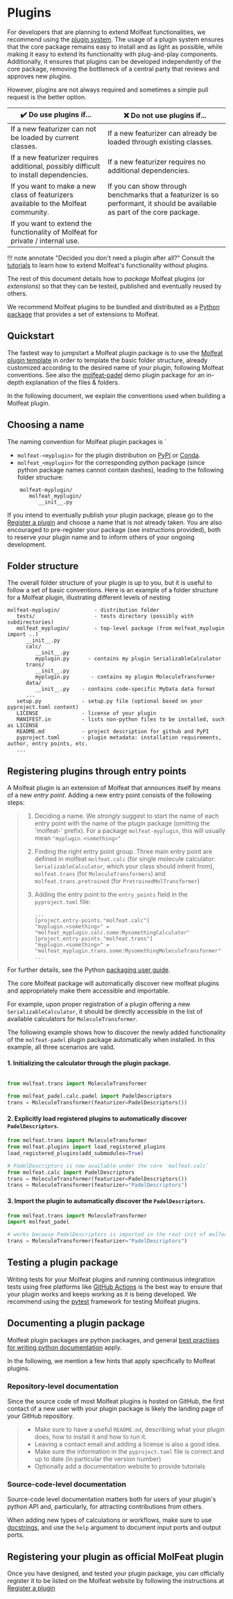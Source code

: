 # Plugins

For developers that are planning to extend Molfeat functionalities, we recommend using the [plugin system](https://packaging.python.org/en/latest/guides/creating-and-discovering-plugins/). The usage of a plugin system ensures that the core package remains easy to install and as light as possible, while making it easy to extend its functionality with plug-and-play components. Additionally, it ensures that plugins can be developed independently of the core package, removing the bottleneck of a central party that reviews and approves new plugins.

However, plugins are not always required and sometimes a simple pull request is the better option. 

| :heavy_check_mark: **Do** use plugins if...                                          | :x: **Do not** use plugins if...                                                                                           |
|--------------------------------------------------------------------------------------|----------------------------------------------------------------------------------------------------------------------------|
| If a new featurizer can not be loaded by current classes.                            | If a new featurizer can already be loaded through existing classes.                                                        |
| If a new featurizer requires additional, possibly difficult to install dependencies. | If a new featurizer requires no additional dependencies.                                                                   |
| If you want to make a new class of featurizers available to the Molfeat community.   | If you can show through benchmarks that a featurizer is so performant, it should be available as part of the core package. |
| If you want to extend the functionality of Molfeat for private / internal use.       |                                                                                                                            |
!!! note annotate "Decided you don't need a plugin after all?"
    Consult the [tutorials](../tutorials/add_your_own.ipynb) to learn how to extend Molfeat's functionality without plugins.

The rest of this document details how to *package* Molfeat plugins (or _extensions_) so that they can be tested, published and eventually reused by others. 

We recommend Molfeat plugins to be bundled and distributed as a [Python package](https://docs.python.org/3/tutorial/modules.html#packages) that provides a set of extensions to Molfeat.

## Quickstart

The fastest way to jumpstart a Molfeat plugin package is to use the
[Molfeat plugin template](...) in order to template the basic folder structure, already customized
according to the desired name of your plugin, following Molfeat conventions. See also the
[molfeat-padel](https://github.com/datamol-io/molfeat-padel) demo plugin package for an in-depth explanation of the files & folders.

In the following document, we explain the conventions used when building a Molfeat plugin.

## Choosing a name

The naming convention for Molfeat plugin packages is `

- `molfeat-<myplugin>` for the plugin distribution on [PyPI](https://pypi.python.org) or [Conda](https://docs.conda.io/en/latest/).
- `molfeat_<myplugin>` for the corresponding python package (since python package names cannot contain dashes), leading to the following folder structure:

```
    molfeat-myplugin/
       molfeat_myplugin/
          __init__.py
```

If you intend to eventually publish your plugin package, please go to the [Register a plugin](./register-plugin.md) and choose a name that is not already taken. You are also encouraged to pre-register your package (see instructions provided), both to reserve your plugin name and to inform others of your ongoing development.

## Folder structure

The overall folder structure of your plugin is up to you, but it is
useful to follow a set of basic conventions. Here is an example of a
folder structure for a Molfeat plugin, illustrating different levels of
nesting

    molfeat-myplugin/           - distribution folder
       tests/                   - tests directory (possibly with subdirectories)
       molfeat_myplugin/        - top-level package (from molfeat_myplugin import ..)
          __init__.py
          calc/
             __init__.py
             myplugin.py      - contains my plugin SerializableCalculator
          trans/
             __init__.py
             myplugin.py       - contains my plugin MoleculeTransformer
          data/
             __init__.py    - contains code-specific MyData data format
          ...
       setup.py             - setup.py file (optional based on your pyproject.toml content)
       LICENSE              - license of your plugin
       MANIFEST.in          - lists non-python files to be installed, such as LICENSE
       README.md            - project description for github and PyPI
       pyproject.toml       - plugin metadata: installation requirements, author, entry points, etc.
       ...


## Registering plugins through entry points

A Molfeat plugin is an extension of Molfeat that announces itself by means of a new *entry point*. Adding a new entry point consists of the following steps:

> 1.  Deciding a name. We *strongly* suggest to start the name of each
>     entry point with the name of the plugin package (omitting the
>     'molfeat-' prefix). For a package `molfeat-myplugin`, this will
>     usually mean `"myplugin.<something>"`
>
> 2.  Finding the right entry point group. Three main entry point are defined in molfeat `molfeat.calc` (for single molecule calculator: `SerializableCalculator`, which your class should inherit from), `molfeat.trans` (for `MoleculeTransformers`) and `molfeat.trans.pretrained` (for `PretrainedMolTransformer`)
>
> 3.  Adding the entry point to the `entry_points` field in the
>     `pyproject.toml` file:
>
>         ...
>         [project.entry-points."molfeat.calc"]
>         "myplugin.<something>" = "molfeat_myplugin.calc.some:MysomethingCalculator"
>         [project.entry-points."molfeat.trans"]
>         "myplugin.<something>" = "molfeat_myplugin.trans.some:MysomethingMoleculeTransformer"
>         ...


For further details, see the Python [packaging user guide](https://packaging.python.org/en/latest/tutorials/packaging-projects/).


The core Molfeat package will automatically discover new molfeat plugins and appropriately make them accessible and importable. 

For example, upon proper registration of a plugin offering a new `SerializableCalculator`, it should be directly accessible in the list of available calculators for `MoleculeTransformer`.

The following example shows how to discover the newly added functionality of the `molfeat-padel` plugin package automatically when installed. 
In this example, all three scenarios are valid.

#### 1. Initializing the calculator through the plugin package.

```python

from molfeat.trans import MoleculeTransformer

from molfeat_padel.calc.padel import PadelDescriptors
trans = MoleculeTransformer(featurizer=PadelDescriptors())
```

#### 2. Explicitly load registered plugins to automatically discover `PadelDescriptors`.

```python
from molfeat.trans import MoleculeTransformer
from molfeat.plugins import load_registered_plugins
load_registered_plugins(add_submodules=True)

# PadelDescriptors is now available under the core `molfeat.calc`
from molfeat.calc import PadelDescriptors
trans = MoleculeTransformer(featurizer=PadelDescriptors())
trans = MoleculeTransformer(featurizer="PadelDescriptors")
```

#### 3. Import the plugin to automatically discover the `PadelDescriptors`.

```python
from molfeat.trans import MoleculeTransformer
import molfeat_padel

# works because PadelDescriptors is imported in the root init of molfeat_padel
trans = MoleculeTransformer(featurizer="PadelDescriptors")
```


## Testing a plugin package

Writing tests for your Molfeat plugins and running continuous integration
tests using free platforms like [GitHub
Actions](https://github.com/features/actions) is the best way to ensure
that your plugin works and keeps working as it is being developed. We
recommend using the [pytest](https://pytest.org) framework for testing Molfeat plugins.


## Documenting a plugin package

Molfeat plugin packages are python packages, and general [best practises
for writing python documentation](https://docs.python-guide.org/writing/documentation/) apply.

In the following, we mention a few hints that apply specifically to Molfeat plugins.

### Repository-level documentation

Since the source code of most Molfeat plugins is hosted on GitHub, the
first contact of a new user with your plugin package is likely the
landing page of your GitHub repository.

> -   Make sure to have a useful `README.md`, describing what your
>     plugin does, how to install it and how to run it.
> -   Leaving a contact email and adding a license is also a good idea.
> -   Make sure the information in the `pyproject.toml` file is correct
>     and up to date (in particular the version number)
> -   Optionally add a documentation website to provide tutorials

### Source-code-level documentation

Source-code level documentation matters both for users of your
plugin's python API and, particularly, for attracting contributions
from others.

When adding new types of calculations or workflows, make sure to use
[docstrings](https://www.python.org/dev/peps/pep-0257/#what-is-a-docstring),
and use the `help` argument to document input ports and output ports.


## Registering your plugin as official MolFeat plugin

Once you have designed, and tested your plugin package, you can officially register it to be listed on the Molfeat
website by following the instructions at [Register a plugin](./register-plugin.md) 


